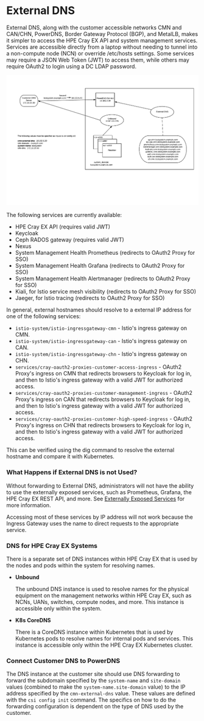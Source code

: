 # External DNS

External DNS, along with the customer accessible networks CMN and CAN/CHN, PowerDNS, Border Gateway Protocol \(BGP\), and MetalLB, makes it simpler to access the HPE Cray EX API and system management services. Services are accessible directly from a laptop without needing to tunnel into a non-compute node \(NCN\) or override /etc/hosts settings. Some services may require a JSON Web Token \(JWT\) to access them, while others may require OAuth2 to login using a DC LDAP password.

![External DNS](../../../img/operations/ExternalDNS.PNG "External DNS")

The following services are currently available:

- HPE Cray EX API \(requires valid JWT\)
- Keycloak
- Ceph RADOS gateway \(requires valid JWT\)
- Nexus
- System Management Health Prometheus \(redirects to OAuth2 Proxy for SSO\)
- System Management Health Grafana \(redirects to OAuth2 Proxy for SSO\)
- System Management Health Alertmanager \(redirects to OAuth2 Proxy for SSO\)
- Kiali, for Istio service mesh visibility \(redirects to OAuth2 Proxy for SSO\)
- Jaeger, for Istio tracing \(redirects to OAuth2 Proxy for SSO\)

In general, external hostnames should resolve to a external IP address for one of the following services:

- `istio-system/istio-ingressgateway-cmn` - Istio's ingress gateway on CMN.
- `istio-system/istio-ingressgateway-can` - Istio's ingress gateway on CAN.
- `istio-system/istio-ingressgateway-chn` - Istio's ingress gateway on CHN.
- `services/cray-oauth2-proxies-customer-access-ingress` - OAuth2 Proxy's ingress on CMN that redirects browsers to Keycloak for log in, and then to Istio's ingress gateway with a valid JWT for authorized access.
- `services/cray-oauth2-proxies-customer-management-ingress` - OAuth2 Proxy's ingress on CAN that redirects browsers to Keycloak for log in, and then to Istio's ingress gateway with a valid JWT for authorized access.
- `services/cray-oauth2-proxies-customer-high-speed-ingress` - OAuth2 Proxy's ingress on CHN that redirects browsers to Keycloak for log in, and then to Istio's ingress gateway with a valid JWT for authorized access.

This can be verified using the dig command to resolve the external hostname and compare it with Kubernetes.

### What Happens if External DNS is not Used?

Without forwarding to External DNS, administrators will not have the ability to use the externally exposed services, such as Prometheus, Grafana, the HPE Cray EX REST API, and more. See [Externally Exposed Services](../customer_accessible_networks/Externally_Exposed_Services.md) for more information.

Accessing most of these services by IP address will not work because the Ingress Gateway uses the name to direct requests to the appropriate service.

### DNS for HPE Cray EX Systems

There is a separate set of DNS instances within HPE Cray EX that is used by the nodes and pods within the system for resolving names.

-   **Unbound**

    The unbound DNS instance is used to resolve names for the physical equipment on the management networks within HPE Cray EX, such as NCNs, UANs, switches, compute nodes, and more. This instance is accessible only within the system.

-   **K8s CoreDNS**

    There is a CoreDNS instance within Kubernetes that is used by Kubernetes pods to resolve names for internal pods and services. This instance is accessible only within the HPE Cray EX Kubernetes cluster.

### Connect Customer DNS to PowerDNS

The DNS instance at the customer site should use DNS forwarding to forward the subdomain specified by the `system-name` and `site-domain` values \(combined to make the `system-name.site-domain` value\) to the IP address specified by the `cmn-external-dns` value. These values are defined with the `csi config init` command. The specifics on how to do the forwarding configuration is dependent on the type of DNS used by the customer.
